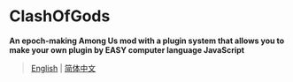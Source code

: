 # ClashOfGods
**An epoch-making Among Us mod with a plugin system that allows you to make your own plugin by EASY computer language JavaScript**
> [English](README/README-English.md) | [简体中文](README/README-SChinese.md)

